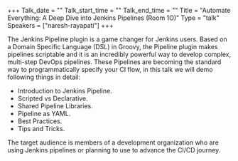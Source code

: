 +++
Talk_date = ""
Talk_start_time = ""
Talk_end_time = ""
Title = "Automate Everything: A Deep Dive into Jenkins Pipelines (Room 1O)"
Type = "talk"
Speakers = ["naresh-rayapati"]
+++

The Jenkins Pipeline plugin is a game changer for Jenkins users. Based on a Domain Specific Language (DSL) in Groovy, the Pipeline plugin makes pipelines scriptable and it is an incredibly powerful way to develop complex, multi-step DevOps pipelines. These Pipelines are becoming the standard way to programmatically specify your CI flow, in this talk we will demo following things in detail:

* Introduction to Jenkins Pipeline.
* Scripted vs Declarative.
* Shared Pipeline Libraries.
* Pipeline as YAML.
* Best Practices.
* Tips and Tricks.

The target audience is members of a development organization who are using Jenkins pipelines or planning to use to advance the CI/CD journey.
